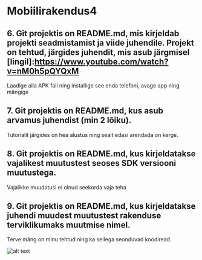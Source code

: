 # Mobiilirakendus4

## 6. Git projektis on README.md, mis kirjeldab projekti seadmistamist ja viide juhendile. Projekt on tehtud, järgides juhendit, mis asub järgmisel [lingil]:https://www.youtube.com/watch?v=nM0h5pQYQxM
Laadige alla APK fail ning installige see enda telefoni, avage app ning mängige

## 7. Git projektis on README.md, kus asub arvamus juhendist (min 2 lõiku). 
Tutorialit järgides on hea alustus ning sealt edasi arendada on kerge.

## 8. Git projektis on README.md, kus kirjeldatakse vajalikest muutustest seoses SDK versiooni muutustega. 
Vajalikke muudatusi ei olnud seekorda vaja teha
## 9. Git projektis on README.md, kus kirjeldatakse juhendi muudest muutustest rakenduse terviklikumaks muutmise nimel.
Terve mäng on minu tehtud ning ka sellega seonduvad koodiread.

![alt text]("https://raw.githubusercontent.com/rihon/Mobiilirakendus4/master/Capture.PNG")
